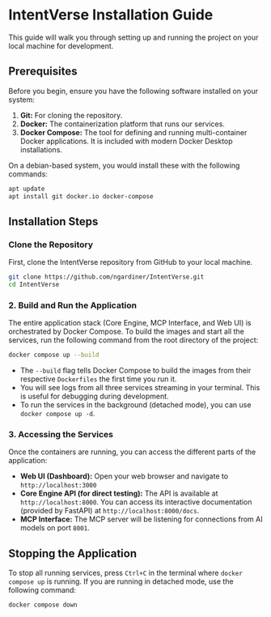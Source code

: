 # IntentVerse Installation Guide

This guide will walk you through setting up and running the project on your local machine for development.

## Prerequisites

Before you begin, ensure you have the following software installed on your system:

1. **Git:** For cloning the repository.
2. **Docker:** The containerization platform that runs our services.
3. **Docker Compose:** The tool for defining and running multi-container Docker applications. It is included with modern Docker Desktop installations.

On a debian-based system, you would install these with the following commands:

```bash
apt update
apt install git docker.io docker-compose
```

## Installation Steps

### Clone the Repository

First, clone the IntentVerse repository from GitHub to your local machine.

```bash
git clone https://github.com/ngardiner/IntentVerse.git
cd IntentVerse
```

### 2. Build and Run the Application

The entire application stack (Core Engine, MCP Interface, and Web UI) is orchestrated by Docker Compose. To build the images and start all the services, run the following command from the root directory of the project:

```bash
docker compose up --build
```

* The `--build` flag tells Docker Compose to build the images from their respective `Dockerfiles` the first time you run it.
* You will see logs from all three services streaming in your terminal. This is useful for debugging during development.
* To run the services in the background (detached mode), you can use `docker compose up -d`.

### 3. Accessing the Services

Once the containers are running, you can access the different parts of the application:

* **Web UI (Dashboard):** Open your web browser and navigate to `http://localhost:3000`
* **Core Engine API (for direct testing):** The API is available at `http://localhost:8000`. You can access its interactive documentation (provided by FastAPI) at `http://localhost:8000/docs`.
* **MCP Interface:** The MCP server will be listening for connections from AI models on port `8001`.

## Stopping the Application

To stop all running services, press `Ctrl+C` in the terminal where `docker compose up` is running. If you are running in detached mode, use the following command:

```bash
docker compose down
```